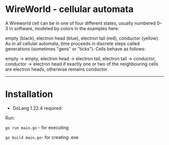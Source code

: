 # WireWorld - cellular automata

A Wireworld cell can be in one of four different states, usually numbered 0–3 in software, modeled by colors in the examples here:

empty (black),
electron head (blue),
electron tail (red),
conductor (yellow).
As in all cellular automata, time proceeds in discrete steps called generations (sometimes "gens" or "ticks"). Cells behave as follows:

empty → empty,
electron head → electron tail,
electron tail → conductor,
conductor → electron head if exactly one or two of the neighbouring cells are electron heads, otherwise remains conductor

-----------------------------------------------------------------------------------------------------------------------------

# Installation

- GoLang 1.22.4 required
  
Run:

 ``go run main.go`` - for executing

 ``go build main.go``- for creating .exe

